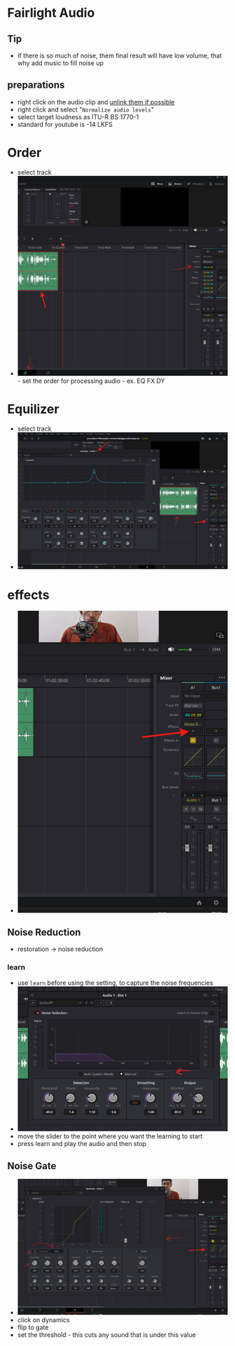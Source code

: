# **Fairlight Audio**

## Tip

- if there is so much of noise, them final result will have low volume, that why add music to fill noise up

## preparations

- right click on the audio clip and [unlink them if possible](./edit.md#link-clips-or-audio-or-unlink-them)
- right click and select "`Normalize audio levels`"
- select target loudness as ITU-R BS 1770-1
- standard for youtube is -14 LKFS

# Order

- select track
- <img src="./images/order.png" />
    - set the order for processing audio
        - ex. EQ FX DY

# Equilizer

- select track
- <img src="./images/open-equilizer.png" />

# effects

- <img src="./images/effects.png" />

## Noise Reduction

- restoration -> noise reduction

### learn

- use `learn` before using the setting, to capture the noise frequencies
- <img src="./images/effects-noise-reduction-learn.png" />
- move the slider to the point where you want the learning to start
- press learn and play the audio and then stop

## Noise Gate

- <img src="./images/dynamics-noise-gate.png" />
- click on dynamics
- flip to gate
- set the threshold - this cuts any sound that is under this value
